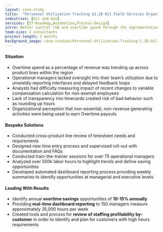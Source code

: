 ```yaml
---
layout: case-study
title:  "Personnel Utilization Tracking $1.2B Oil Field Services Organization"
industries: [Oil and Gas]
services: [IT-Roadmap,Automation,Process-Design]
intro: Better control C&B and overtime spend through the implementation analytical dashboards supported by a re-engineered time entry to track utilization at a more specific and granular level 
team-size: 2 consultants
project-length: 2 months
background_image: case-studies/Personnel-Utilization-Tracking-1.2B-Oil-Field-Services-Organization.jpg
---
```


#### Situation
- Overtime spend as a percentage of revenue was trending up across product lines within the region
- Operational managers lacked oversight into their team’s utilization due to unwieldly reporting interfaces and delayed feedback loops
- Analysts had difficulty measuring impact of recent changes to variable compensation calculation for non-exempt employees 
- Lack of transparency into timecards created risk of bad behavior such as rounding up hours
- Organizational perception that non-essential, non-revenue generating activities were being used to earn Overtime payouts

#### Bespoke Solutions
- Conducted cross-product line review of timesheet needs and requirements 
- Designed new time entry process and supervised roll-out with documentation and FAQs 
- Conducted train-the-trainer sessions for over 75 operational managers
- Analyzed over 500k labor hours to highlight trends and define saving opportunities
- Developed automated dashboard reporting process providing weekly summaries to identify opportunities at managerial and executive levels

#### Leading With Results
- Identify annual **overtime savings** opportunities of **10-15% annually**
- Providing **real-time dashboard reporting** to 150 managers measure approximately 35,000 hours per week
- Created tools and process for **review of staffing profitability by-customer** in order to identify and plan for customers with high hours requirements

